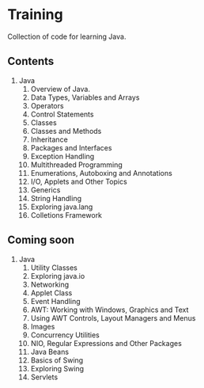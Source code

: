 # Training
Collection of code for learning Java.

## Contents
1. Java
	1. Overview of Java.
	2. Data Types, Variables and Arrays
	3. Operators
	4. Control Statements
	5. Classes
	6. Classes and Methods
	7. Inheritance
	8. Packages and Interfaces
	9. Exception Handling
	10. Multithreaded Programming
	11. Enumerations, Autoboxing and Annotations
	12. I/O, Applets and Other Topics
	13. Generics
	14. String Handling
	15. Exploring java.lang
	16. Colletions Framework


## Coming soon
1.	Java
	1. Utility Classes
	2. Exploring java.io
	3. Networking
	4. Applet Class
	5. Event Handling
	6. AWT: Working with Windows, Graphics and Text
	7. Using AWT Controls, Layout Managers and Menus
	8. Images
	9. Concurrency Utilities
	10. NIO, Regular Expressions and Other Packages
	11. Java Beans
	12. Basics of Swing
	13. Exploring Swing
	14. Servlets
